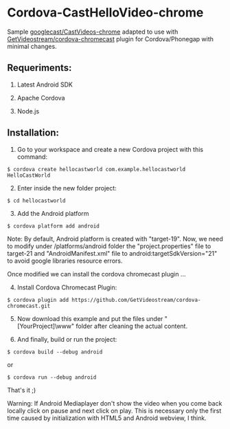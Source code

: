 # Cordova-CastHelloVideo-chrome
Sample [googlecast/CastVideos-chrome](https://github.com/googlecast/CastVideos-chrome) adapted to use with [GetVideostream/cordova-chromecast](https://github.com/GetVideostream/cordova-chromecast) plugin for Cordova/Phonegap with minimal changes.

## Requeriments:

1) Latest Android SDK

2) Apache Cordova

3) Node.js

## Installation:

1) Go to your workspace and create a new Cordova project with this command:

`$ cordova create hellocastworld com.example.hellocastworld HelloCastWorld`

2) Enter inside the new folder project:

`$ cd hellocastworld`

3) Add the Android platform

`$ cordova platform add android`

Note: By default, Android platform is created with "target-19". Now, we need to modify under /platforms/android folder the "project.properties" file to target-21 and "AndroidManifest.xml" file to android:targetSdkVersion="21" to avoid google libraries resource errors.

Once modified we can install the cordova chromecast plugin ...

4) Install Cordova Chromecast Plugin:

`$ cordova plugin add https://github.com/GetVideostream/cordova-chromecast.git`

5) Now download this example and put the files under "[YourProject]\www" folder after cleaning the actual content.

6) And finally, build or run the project:

`$ cordova build --debug android`

or

`$ cordova run --debug android`

That's it ;)

Warning: If Android Mediaplayer don't show the video when you come back locally click on pause and next click on play. This is necessary only the first time caused by initialization with HTML5 and Android webview, I think.
